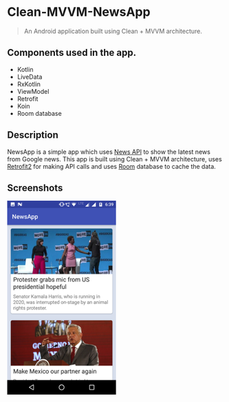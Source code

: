# Clean-MVVM-NewsApp

> An Android application built using Clean + MVVM architecture.

## Components used in the app.
- Kotlin
- LiveData
- RxKotlin
- ViewModel
- Retrofit
- Koin
- Room database

## Description
NewsApp is a simple app which uses [News API]() to show the latest news from Google news. This app is built using Clean + MVVM architecture, uses [Retrofit2]() for making API calls and uses [Room]() database to cache the data.

## Screenshots
<img alt="NewsApp" height="450px" src="https://github.com/Naveentp/Clean-MVVM-NewsApp/blob/master/ART/Screenshot-1.png" />

